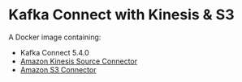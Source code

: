 Kafka Connect with Kinesis & S3
===============================

A Docker image containing:

- Kafka Connect 5.4.0
- [Amazon Kinesis Source Connector](https://docs.confluent.io/5.4.0/connect/kafka-connect-kinesis/index.html)
- [Amazon S3 Connector](https://docs.confluent.io/5.4.0/connect/kafka-connect-s3/index.html)
